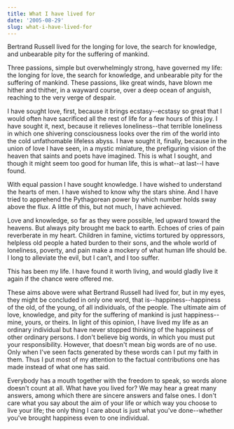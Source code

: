 ```yaml
---
title: What I have lived for
date: '2005-08-29'
slug: what-i-have-lived-for
---
```


Bertrand Russell lived for the longing for love, the search for knowledge, and unbearable pity for the suffering of mankind.

Three passions, simple but overwhelmingly strong, have governed my life: the longing for love, the search for knowledge, and unbearable pity for the suffering of mankind. These passions, like great winds, have blown me hither and thither, in a wayward course, over a deep ocean of anguish, reaching to the very verge of despair.

I have sought love, first, because it brings ecstasy--ecstasy so great that I would often have sacrificed all the rest of life for a few hours of this joy. I have sought it, next, because it relieves loneliness--that terrible loneliness in which one shivering consciousness looks over the rim of the world into the cold unfathomable lifeless abyss. I have sought it, finally, because in the union of love I have seen, in a mystic miniature, the prefiguring vision of the heaven that saints and poets have imagined. This is what I sought, and though it might seem too good for human life, this is what--at last--I have found.

With equal passion I have sought knowledge. I have wished to understand the hearts of men. I have wished to know why the stars shine. And I have tried to apprehend the Pythagorean power by which number holds sway above the flux. A little of this, but not much, I have achieved.

Love and knowledge, so far as they were possible, led upward toward the heavens. But always pity brought me back to earth. Echoes of cries of pain reverberate in my heart. Children in famine, victims tortured by oppressors, helpless old people a hated burden to their sons, and the whole world of loneliness, poverty, and pain make a mockery of what human life should be. I long to alleviate the evil, but I can’t, and I too suffer.

This has been my life. I have found it worth living, and would gladly live it again if the chance were offered me.

These aims above were what Bertrand Russell had lived for, but in my eyes, they might be concluded in only one word, that is--happiness--happiness of the old, of the young, of all individuals, of the people. The ultimate aim of love, knowledge, and pity for the suffering of mankind is just happiness--mine, yours, or theirs. In light of this opinion, I have lived my life as an ordinary individual but have never stopped thinking of the happiness of other ordinary persons. I don't believe big words, in which you must put your responsibility. However, that doesn't mean big words are of no use. Only when I've seen facts generated by these words can I put my faith in them. Thus I put most of my attention to the factual contributions one has made instead of what one has said.

Everybody has a mouth together with the freedom to speak, so words alone doesn't count at all. What have you lived for? We may hear a great many answers, among which there are sincere answers and false ones. I don't care what you say about the aim of your life or which way you choose to live your life; the only thing I care about is just what you've done--whether you've brought happiness even to one individual.
